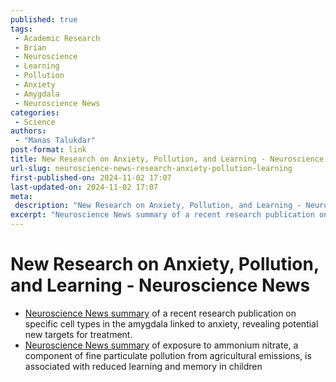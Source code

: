 ```yaml
---
published: true
tags:
 - Academic Research
 - Brian
 - Neuroscience
 - Learning
 - Pollution
 - Anxiety
 - Amygdala
 - Neuroscience News
categories:
 - Science
authors:
 - "Manas Talukdar"
post-format: link
title: New Research on Anxiety, Pollution, and Learning - Neuroscience News
url-slug: neuroscience-news-research-anxiety-pollution-learning
first-published-on: 2024-11-02 17:07
last-updated-on: 2024-11-02 17:07
meta:
 description: "New Research on Anxiety, Pollution, and Learning - Neuroscience News."
excerpt: "Neuroscience News summary of a recent research publication on specific cell types"
---
```


# New Research on Anxiety, Pollution, and Learning - Neuroscience News

- [Neuroscience News summary](https://neurosciencenews.com/amygdala-cells-anxiety-27966/) of a recent research publication on specific cell types in the amygdala linked to anxiety, revealing potential new targets for treatment.
- [Neuroscience News summary](https://neurosciencenews.com/pollution-memory-learning-neurodevelopment-27964/) of exposure to ammonium nitrate, a component of fine particulate pollution from agricultural emissions, is associated with reduced learning and memory in children
